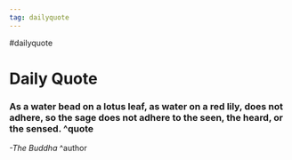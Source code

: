 ```yaml
---
tag: dailyquote
---
```


#dailyquote

# Daily Quote

### As a water bead on a lotus leaf, as water on a red lily, does not adhere, so the sage does not adhere to the seen, the heard, or the sensed. ^quote
*-The Buddha* ^author
